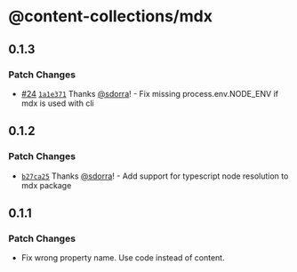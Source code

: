 # @content-collections/mdx

## 0.1.3

### Patch Changes

- [#24](https://github.com/sdorra/content-collections/pull/24) [`1a1e371`](https://github.com/sdorra/content-collections/commit/1a1e3719e21f33936b02c39a5680f20c34219b62) Thanks [@sdorra](https://github.com/sdorra)! - Fix missing process.env.NODE_ENV if mdx is used with cli

## 0.1.2

### Patch Changes

- [`b27ca25`](https://github.com/sdorra/content-collections/commit/b27ca2505c1916e9d0232f2d726faaadbc14b982) Thanks [@sdorra](https://github.com/sdorra)! - Add support for typescript node resolution to mdx package

## 0.1.1

### Patch Changes

- Fix wrong property name. Use code instead of content.
